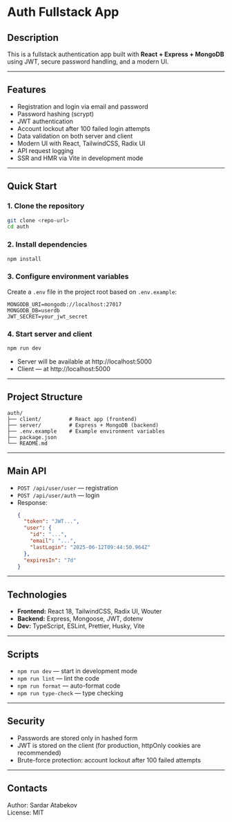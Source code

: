 # Auth Fullstack App

## Description

This is a fullstack authentication app built with **React + Express + MongoDB** using JWT, secure password handling, and a modern UI.

---

## Features

- Registration and login via email and password
- Password hashing (scrypt)
- JWT authentication
- Account lockout after 100 failed login attempts
- Data validation on both server and client
- Modern UI with React, TailwindCSS, Radix UI
- API request logging
- SSR and HMR via Vite in development mode

---

## Quick Start

### 1. Clone the repository

```sh
git clone <repo-url>
cd auth
```

### 2. Install dependencies

```sh
npm install
```

### 3. Configure environment variables

Create a `.env` file in the project root based on `.env.example`:

```
MONGODB_URI=mongodb://localhost:27017
MONGODB_DB=userdb
JWT_SECRET=your_jwt_secret
```

### 4. Start server and client

```sh
npm run dev
```

- Server will be available at http://localhost:5000
- Client — at http://localhost:5000

---

## Project Structure

```
auth/
├── client/         # React app (frontend)
├── server/         # Express + MongoDB (backend)
├── .env.example    # Example environment variables
├── package.json
└── README.md
```

---

## Main API

- `POST /api/user/user` — registration
- `POST /api/user/auth` — login
- Response:
  ```json
  {
    "token": "JWT...",
    "user": {
      "id": "...",
      "email": "...",
      "lastLogin": "2025-06-12T09:44:50.964Z"
    },
    "expiresIn": "7d"
  }
  ```

---

## Technologies

- **Frontend:** React 18, TailwindCSS, Radix UI, Wouter
- **Backend:** Express, Mongoose, JWT, dotenv
- **Dev:** TypeScript, ESLint, Prettier, Husky, Vite

---

## Scripts

- `npm run dev` — start in development mode
- `npm run lint` — lint the code
- `npm run format` — auto-format code
- `npm run type-check` — type checking

---

## Security

- Passwords are stored only in hashed form
- JWT is stored on the client (for production, httpOnly cookies are recommended)
- Brute-force protection: account lockout after 100 failed attempts

---

## Contacts

Author: Sardar Atabekov  
License: MIT
